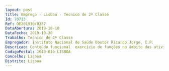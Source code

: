 ```yaml
--- 
layout: post
title: Emprego - Lisboa - Tecnico de 2ª Classe
Id: 70713
Ref: OE201910/0357
DataAbertura: 2019-10-10
DataFecho: 2019-10-30
Trabalho: Tecnico de 2ª Classe
Empregador: Instituto Nacional de Saúde Doutor Ricardo Jorge, I.P.
Descricao: Conteúdo funcional  exercício de funções no âmbito das atividades inerentes ao Departamento de Doenças Infeciosas, nomeadamente    Receção e distribuição de amostras biológicas de utentes em aplicação informática de gestão de análises específica adotada pela Instituição, assim como registo de resultados e respetiva validação intermédia   Registo de dados relativos a amostras biológicas e a estirpes microbianas em bases de dados informáticas   Seleção e organização de séries de amostras para análise laboratorial   Colheita de produtos biológicos   Execução e validação de procedimentos laboratoriais no âmbito da extração (manual e automatizada), purificação e quantificação de DNA de diferentes produtos biológicos   Execução de procedimentos laboratoriais no domínio do diagnóstico em microbiologia, imunologia das doenças infeciosas biologia molecular, nomeadamente testes de amplificação enzimática de DNA (PCR) convencional e tempo real, testes monoplex e multiplex, manuais e automatizados para além de outros procedimentos efetuados em laboratório de doenças infeciosas   Amplificação génica para tipagem molecular, compreendendo análise bioinformática de fragmentos de DNA obtidos através de PCR após purificação e sequenciação pela metodologia Sanger   Realização de eletroforese em gel de agarose, com preparação, coloração de géis e análise de imagem   Realização de técnicas de hibridação para visualização de produtos específicos após amplificação génica     Colaboração na análise de resultados experimentais obtidos no âmbito dos procedimentos laboratoriais   Colaboração em coleções nacionais de estirpes microbianas, pela organização de recolha, crio conservação organizada de estirpes, extração de DNA, crio conservação organizada de DNA das estirpes da coleção, registo de estirpes e suas características e dos respetivos DNA em bases de dados   Participação na execução de ensaios e de programas de avaliação externa da qualidade   Colaboração em atividades de acreditação de ensaios   Participação em apresentações e publicações científicas.
CodigoPostal: 1649-016 LISBOA
Concelho: Lisboa
Distrito: Lisboa
--- 
```

